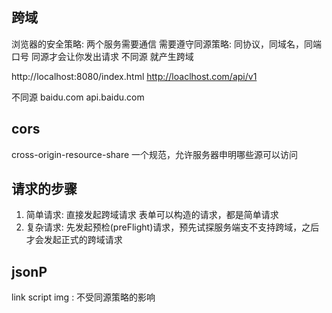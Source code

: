 ## 跨域
浏览器的安全策略:
两个服务需要通信 需要遵守同源策略: 同协议，同域名，同端口号
同源才会让你发出请求
不同源 就产生跨域

http://localhost:8080/index.html
http://loaclhost.com/api/v1

不同源 baidu.com  api.baidu.com

## cors
  cross-origin-resource-share
  一个规范，允许服务器申明哪些源可以访问

## 请求的步骤
1. 简单请求: 直接发起跨域请求 表单可以构造的请求，都是简单请求
2. 复杂请求: 先发起预检(preFlight)请求，预先试探服务端支不支持跨域，之后才会发起正式的跨域请求

## jsonP
link script img : 不受同源策略的影响